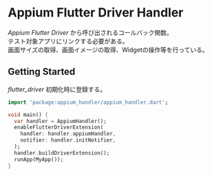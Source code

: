 # Appium Flutter Driver Handler

_Appium Flutter Driver_ から呼び出されるコールバック関数。  
テスト対象アプリにリンクする必要がある。  
画面サイズの取得、画面イメージの取得、Widgetの操作等を行っている。  

## Getting Started

_flutter_driver_ 初期化時に登録する。

```dart:main.dart
import 'package:appium_handler/appium_handler.dart';

void main() {
  var handler = AppiumHandler();
  enableFlutterDriverExtension(
    handler: handler.appiumHandler,
    notifier: handler.initNotifier,
  );
  handler.buildDriverExtension();
  runApp(MyApp());
}
```

